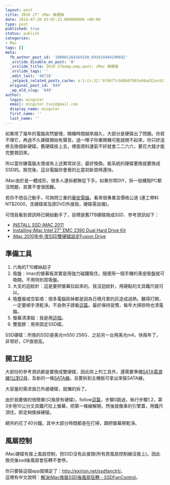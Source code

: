 ```yaml
---
layout: post
title: 2010 27" iMac 換硬碟
date: 2014-07-20 03:07:23.000000000 +08:00
type: post
published: true
status: publish
categories:
- Mac
tags: []
meta:
  fb_author_post_id: '100001164164230_691914404190692'
  _srslide_disable_on_post: '0'
  _srslide_title: 2010 27&amp;amp;quot; iMac 換硬碟
  _srslide_tags: ''
  _edit_last: '40718'
  _jetpack_related_posts_cache: a:1:{s:32:"8f6677c9d6b0f903e98ad32ec61f8deb";a:2:{s:7:"expires";i:1456501986;s:7:"payload";a:3:{i:0;a:1:{s:2:"id";i:69;}i:1;a:1:{s:2:"id";i:174;}i:2;a:1:{s:2:"id";i:149;}}}}
  original_post_id: '849'
  _wp_old_slug: '849'
author:
  login: mingster
  email: mingster.tsai@gmail.com
  display_name: mingster
  first_name: ''
  last_name: ''
---
```

<p>如果用了幾年的電腦突然變慢，開機時間越來越久，大部分是硬碟出了問題。你若不理它，再過不久硬碟開始有聲音。過一陣子你重開機可能就開不起來，你只好送修去換個新硬碟。舊硬碟掛上去，裡面資料運氣不好就會二二六六，要花大錢才能完整救回來。</p>
<p>所以當你嫌電腦太慢或有上述異常狀況，最好換換。裝系統的硬碟要換就要換成SSD的。換完後，這台電腦你會覺的比當初新買時還快。</p>
<p>iMac由於是一體成形，很多人連拆都無從下手。如果你常DIY，拆一般機殼PC都沒問題，其實不會很困難。</p>
<p>若你不想自己動手，可詢問三重的<a href="http://goods.ruten.com.tw/item/show?21112200845860#auc" target="_blank">華安電腦</a>，看來很專業且價格公道 (連工帶料NT$2000，含硬碟架及原DVD外接殼，硬碟需自備)。</p>
<p>可惜我看到資訊時已開始動手了，目標是舊1TB硬碟換成SSD．參考資訊如下：</p>
<ul>
<li><a href="http://www.btobey.com/learn/imac-ssd-install.php" target="_blank">INSTALL SSD iMAC 2011</a></li>
<li><a href="https://www.ifixit.com/Guide/Installing+iMac+Intel+27-Inch+EMC+2390+Dual+Hard+Drive+Kit/9266" target="_blank">Installing iMac Intel 27" EMC 2390 Dual Hard Drive Kit</a></li>
<li><a href="http://times1985.blogspot.tw/2014/01/imac-2010-ssdfusion-drive.html" target="_blank">iMac 2010年中 改SSD雙硬碟設定Fusion Drive</a></li>
</ul>
<h2>準備工具</h2>
<ol>
<li>六角的T10螺絲起子</li>
<li>吸盤：imac的螢幕板其實是用強力磁鐵吸住。隨便用一個手機的車座吸盤就可吸開。不用特別買吸盤。</li>
<li>大支的迴紋針：這是要把螢幕拉起來的。我沒迴紋針，用硬點的文具鐵尺就可以。</li>
<li>吸塵器或空氣噴：很多電腦掛掉都是因為日積月累的灰造成過熱。難得打開，一定要順手清乾淨。不良例子請看<a href="http://www.maccare.com.tw/REPAIR/files/iMac_27_late_2009_amd_4850m.html?utm_source=dlvr.it&amp;utm_medium=facebook#unique-entry-id-94" target="_blank">這篇</a>。最好保持習慣，每年大掃除時也清電腦。</li>
<li>螢幕清潔組：我是用<a href="http://iqmore.tw/antec-cleaning-solutions-review" target="_blank">這個</a>。</li>
<li>雙面膠：用來固定SSD碟。</li>
</ol>
<p>SSD硬碟：所換的SSD是美光m550 256G．之前另一台用美光m4，快兩年了，非常好，CP值很高。</p>
<h2>開工註記</h2>
<p>大部份的參考資訊都是要換成雙硬碟，因此除上列工具外，還需要準備<a href="http://www.pcstore.com.tw/scshop/M12482257.htm" target="_blank">SATA電源線1公對2母</a>，及新的一條<a href="http://24h.pchome.com.tw/prod/DRAE3U-A70982178?q=/S/DCAC1R" target="_blank">SATA線</a>。且要拆到主機板可拿出來裝SATA線。</p>
<p>大容量的需求我已外接硬碟，就懶的拆了。</p>
<p>由於我要做的很簡單(只換原有硬碟)，follow<a href="http://www.btobey.com/learn/imac-ssd-install.php" target="_blank">這篇</a>，步驟0跳過，執行步驟1,2，第3步用10公分文具鐵尺拉上螢幕，把第一條線解開，然後就像車的引擎蓋，用鐵尺頂住，即足夠換掉硬碟。</p>
<p>總共約花了40分鐘。其中大部分時間都是在打掃，跟把螢幕擦乾淨。</p>
<h2>風扇控制</h2>
<p>iMac硬碟有接上風扇控制，但SSD沒有此接頭(所有原風扇控制線沒接上)。因此換完後ssd後風扇會狂轉不會停。</p>
<p>你只要裝這個app就搞定了：<a href="http://exirion.net/ssdfanctrl/">http://exirion.net/ssdfanctrl/</a>。<br />
這裡有中文說明：<a href="http://www.macuknow.com/node/18083" target="_blank">解決iMac換裝SSD後風扇狂轉 - SSDFanControl</a>。</p>
